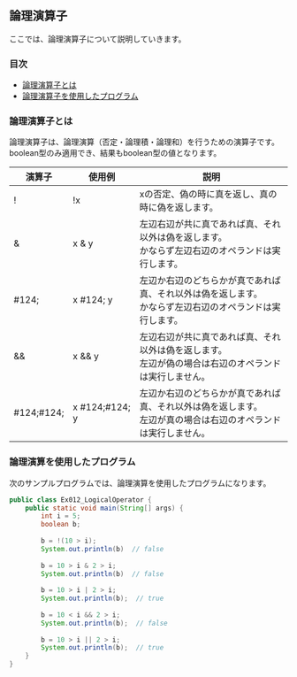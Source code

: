 ## 論理演算子
ここでは、論理演算子について説明していきます。

### 目次
* [論理演算子とは](#sec1)
* [論理演算子を使用したプログラム](#sec2)

### <a name="sec1"></a>論理演算子とは
論理演算子は、論理演算（否定・論理積・論理和）を行うための演算子です。  
boolean型のみ適用でき、結果もboolean型の値となります。

|演算子|使用例|説明|
|-------|-------|-----|
|!|!x|xの否定、偽の時に真を返し、真の時に偽を返します。|
|&|x & y|左辺右辺が共に真であれば真、それ以外は偽を返します。<br/>かならず左辺右辺のオペランドは実行します。|
|#124;|x #124; y|左辺か右辺のどちらかが真であれば真、それ以外は偽を返します。<br/>かならず左辺右辺のオペランドは実行します。|
|&&|x && y|左辺右辺が共に真であれば真、それ以外は偽を返します。<br/>左辺が偽の場合は右辺のオペランドは実行しません。|
| #124;#124;| x #124;#124; y|左辺か右辺のどちらかが真であれば真、それ以外は偽を返します。<br/>左辺が真の場合は右辺のオペランドは実行しません。|

### <a name="sec2"></a>論理演算を使用したプログラム
次のサンプルプログラムでは、論理演算を使用したプログラムになります。

```java
public class Ex012_LogicalOperator {
	public static void main(String[] args) {
		int i = 5;
		boolean b;
		
		b = !(10 > i);
		System.out.println(b)  // false
		
		b = 10 > i & 2 > i;
		System.out.println(b)  // false
		
		b = 10 > i | 2 > i;
		System.out.println(b);  // true
		
		b = 10 < i && 2 > i;
		System.out.println(b);  // false
		
		b = 10 > i || 2 > i;
		System.out.println(b);  // true
	}
}
```